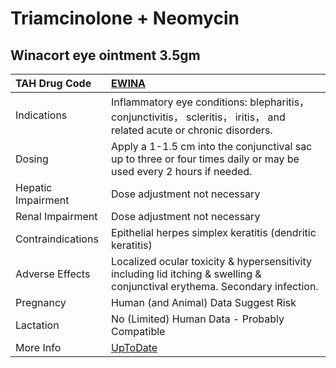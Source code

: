 # Triamcinolone + Neomycin

## Winacort eye ointment 3.5gm

| TAH Drug Code      | [EWINA](https://www.tahsda.org.tw/drugs/hissearch.php?drug_code=EWINA)                                                      |
|:-------------------|:----------------------------------------------------------------------------------------------------------------------------|
| Indications        | Inflammatory eye conditions: blepharitis， conjunctivitis， scleritis， iritis， and related acute or chronic disorders.    |
| Dosing             | Apply a 1-1.5 cm into the conjunctival sac up to three or four times daily or may be used every 2 hours if needed.          |
| Hepatic Impairment | Dose adjustment not necessary                                                                                               |
| Renal Impairment   | Dose adjustment not necessary                                                                                               |
| Contraindications  | Epithelial herpes simplex keratitis (dendritic keratitis)                                                                   |
| Adverse Effects    | Localized ocular toxicity & hypersensitivity including lid itching & swelling & conjunctival erythema. Secondary infection. |
| Pregnancy          | Human (and Animal) Data Suggest Risk                                                                                        |
| Lactation          | No (Limited) Human Data - Probably Compatible                                                                               |
| More Info          | [UpToDate](https://www.uptodate.com/contents/triamcinolone-and-neomycin-drug-information)                                   |

